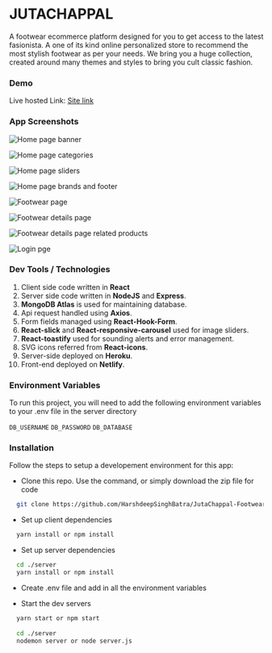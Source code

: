 # JUTACHAPPAL

A footwear ecommerce platform designed for you to get access to the latest fasionista. A one of its kind online personalized store to recommend the most stylish footwear as per your needs. We bring you a huge collection, created around many themes and styles to bring you cult classic fashion.

### Demo

Live hosted Link: [Site link](https://jutachappal.netlify.app)

### App Screenshots

![Home page banner](https://firebasestorage.googleapis.com/v0/b/webdevprojectsem1.appspot.com/o/readme_screenshots%2FScreenshot%20(291).png?alt=media&token=78ce9531-90a3-45a7-bdd0-6121592b2a1b)

![Home page categories](https://firebasestorage.googleapis.com/v0/b/webdevprojectsem1.appspot.com/o/readme_screenshots%2FScreenshot%20(292).png?alt=media&token=7d1b3aac-21a2-4708-b171-030d5e2d6578)

![Home page sliders](https://firebasestorage.googleapis.com/v0/b/webdevprojectsem1.appspot.com/o/readme_screenshots%2FScreenshot%20(293).png?alt=media&token=7008baed-003a-4ef8-83f0-f4fdedfefabd)

![Home page brands and footer](https://firebasestorage.googleapis.com/v0/b/webdevprojectsem1.appspot.com/o/readme_screenshots%2FScreenshot%20(294).png?alt=media&token=52f894d6-89ca-442e-acd7-35c774e07709)

![Footwear page](https://firebasestorage.googleapis.com/v0/b/webdevprojectsem1.appspot.com/o/readme_screenshots%2FScreenshot%20(295).png?alt=media&token=7e7e23a8-366c-4973-9d5e-bc32353a8a11)

![Footwear details page](https://firebasestorage.googleapis.com/v0/b/webdevprojectsem1.appspot.com/o/readme_screenshots%2FScreenshot%20(296).png?alt=media&token=8ca388bb-227c-4f69-8d57-77bcbb0c26a8)

![Footwear details page related products](https://firebasestorage.googleapis.com/v0/b/webdevprojectsem1.appspot.com/o/readme_screenshots%2FScreenshot%20(297).png?alt=media&token=b92ec503-6053-448a-acce-e963ab3d60ed)

![Login pge](https://firebasestorage.googleapis.com/v0/b/webdevprojectsem1.appspot.com/o/readme_screenshots%2FScreenshot%20(298).png?alt=media&token=5b68f285-b878-492b-922a-52a13d069da2)

### Dev Tools / Technologies

1. Client side code written in **React**
2. Server side code written in **NodeJS** and **Express**.
3. **MongoDB Atlas** is used for maintaining database.
4. Api request handled using **Axios**.
5. Form fields managed using **React-Hook-Form**.
6. **React-slick** and **React-responsive-carousel** used for image sliders.
7. **React-toastify** used for sounding alerts and error management.
8. SVG icons referred from **React-icons**.
9. Server-side deployed on **Heroku**.
10. Front-end deployed on **Netlify**.

### Environment Variables

To run this project, you will need to add the following environment variables to your .env file in the server directory

`DB_USERNAME`
`DB_PASSWORD`
`DB_DATABASE`

### Installation

Follow the steps to setup a developement environment for this app:

- Clone this repo. Use the command, or simply download the zip file for code
```bash
  git clone https://github.com/HarshdeepSinghBatra/JutaChappal-Footwear-Ecommerce-Platform.git
```

- Set up client dependencies
```bash
  yarn install or npm install
```

- Set up server dependencies
```bash
  cd ./server
  yarn install or npm install
```

- Create .env file and add in all the environment variables

- Start the dev servers
```bash
  yarn start or npm start
  
  cd ./server
  nodemon server or node server.js